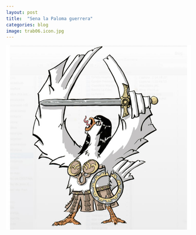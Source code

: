 ```yaml
---
layout: post
title:  "Sena la Paloma guerrera"
categories: blog
image: trab06.icon.jpg
---
```


![imagen](/img/trab06.jpg)